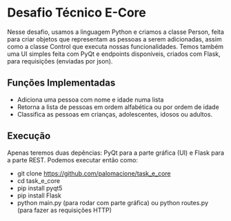# Desafio Técnico E-Core
Nesse desafio, usamos a linguagem Python e criamos a classe Person, feita para criar objetos que representam as pessoas a serem adicionadas, assim como a classe Control que executa nossas funcionalidades. Temos também uma UI simples feita com PyQt e endpoints disponíveis, criados com Flask, para requisições (enviadas por json).

## Funções Implementadas 
- Adiciona uma pessoa com nome e idade numa lista
- Retorna a lista de pessoas em ordem alfabética ou por ordem de idade
- Classifica as pessoas em crianças, adolescentes, idosos ou adultos. 

## Execução

Apenas teremos duas depências: PyQt para a parte gráfica (UI) e Flask para a parte REST. Podemos executar então como:
- git clone https://github.com/palomacione/task_e_core
- cd task_e_core
- pip install pyqt5
- pip install Flask
- python main.py (para rodar com parte gráfica) ou python routes.py (para fazer as requisições HTTP)